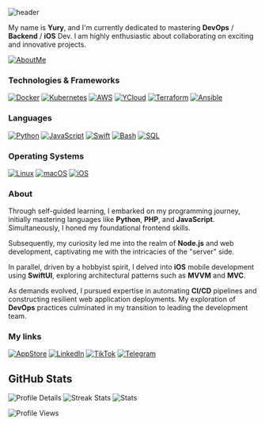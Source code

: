 ![header](https://capsule-render.vercel.app/api?type=waving&color=gradient&height=256&section=header&text=Hello%20World!&fontSize=70&animation=fadeIn&fontAlignY=38&desc=Welcome%20to%20my%20GitHub!%20Put%20stars,%20fork%20and%20contribute!&descAlignY=51&descAlign=62)

My name is **Yury**, and I'm currently dedicated to mastering **DevOps** / **Backend** / **iOS** Dev. I am highly enthusiastic about collaborating on exciting and innovative projects. 

[![AboutMe](https://img.shields.io/badge/open-black?style=for-the-badge&logoColor=white&label=Checkout%20more%20about%20me!&color=yellow&link=https%3A%2F%2Fpieceowater.github.io%2Fresume%2F)](https://pieceowater.github.io/resume/)

### Technologies & Frameworks
[![Docker](https://img.shields.io/badge/docker-black?style=for-the-badge&logo=docker)]()
[![Kubernetes](https://img.shields.io/badge/kubernetes-black?style=for-the-badge&logo=kubernetes)]()
[![AWS](https://img.shields.io/badge/AWS-black?style=for-the-badge&logo=amazon)]()
[![YCloud](https://img.shields.io/badge/yandexcloud-black?style=for-the-badge&logo=yandexcloud)]()
[![Terraform](https://img.shields.io/badge/terraform-black?style=for-the-badge&logo=terraform)]()
[![Ansible](https://img.shields.io/badge/ansible-black?style=for-the-badge&logo=ansible)]()

### Languages
[![Python](https://img.shields.io/badge/python-black?style=for-the-badge&logo=python)](https://github.com/pieceowater)
[![JavaScript](https://img.shields.io/badge/javascript-black?style=for-the-badge&logo=javascript)](https://github.com/pieceowater)
[![Swift](https://img.shields.io/badge/swift-black?style=for-the-badge&logo=swift)](https://github.com/pieceowater)
[![Bash](https://img.shields.io/badge/bash-black?style=for-the-badge&logo=gnu-bash&logoColor=white)](https://github.com/pieceowater)
[![SQL](https://img.shields.io/badge/sql-black?style=for-the-badge&logo=postgresql)](https://github.com/pieceowater)

### Operating Systems
[![Linux](https://img.shields.io/badge/linux-black?style=for-the-badge&logo=Linux)](https://github.com/pieceowater)
[![macOS](https://img.shields.io/badge/macos-black?style=for-the-badge&logo=Apple)](https://github.com/pieceowater)
[![iOS](https://img.shields.io/badge/ios-black?style=for-the-badge&logo=Apple)](https://github.com/pieceowater)

### About

Through self-guided learning, I embarked on my programming journey, initially mastering languages like **Python**, **PHP**, and **JavaScript**. Simultaneously, I honed my foundational frontend skills.

Subsequently, my curiosity led me into the realm of **Node.js** and web development, captivating me with the intricacies of the "server" side.

In parallel, driven by a hobbyist spirit, I delved into **iOS** mobile development using **SwiftUI**, exploring architectural patterns such as **MVVM** and **MVC**.

As demands evolved, I pursued expertise in automating **CI/CD** pipelines and constructing resilient web application deployments. My exploration of **DevOps** practices culminated in my transition to leading the development team.

### My links
[![AppStore](https://img.shields.io/badge/AppStore-blue?style=flat-square&logo=appstore)](https://apps.apple.com/kz/developer/yury-mid/id1694035363)
[![LinkedIn](https://img.shields.io/badge/LinkedIn-blue?style=flat-square&logo=linkedin)](https://www.linkedin.com/in/pieceowater)
[![TikTok](https://img.shields.io/badge/TikTok-blue?style=flat-square&logo=tiktok)](https://www.tiktok.com/@yurymid)
[![Telegram](https://img.shields.io/badge/Telegram-blue?style=flat-square&logo=telegram)](https://t.me/yury_mid)

## GitHub Stats 
![Profile Details](http://github-profile-summary-cards.vercel.app/api/cards/profile-details?username=pieceowater&theme=transparent)
![Streak Stats](https://github-readme-streak-stats.herokuapp.com/?user=pieceowater&hide_border=true&card_width=338&theme=transparent)
![Stats](http://github-profile-summary-cards.vercel.app/api/cards/stats?username=pieceowater&theme=transparent)

<!-- [![LeetCode stats](https://leetcode-stats-six.vercel.app/api?username=pieceowater&theme=dark)](https://github.com/pieceowater/leetcode-stats) -->

![Profile Views](https://komarev.com/ghpvc/?username=pieceowater&color=blue&style=flat)
